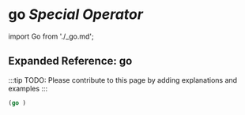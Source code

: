 # **go** *Special Operator*

import Go from './_go.md';

<Go />

## Expanded Reference: go

:::tip
TODO: Please contribute to this page by adding explanations and examples
:::

```lisp
(go )
```
